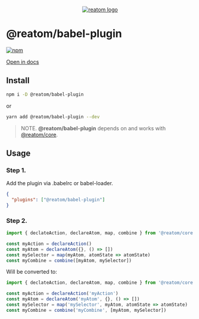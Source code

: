 <div align="center">
<br/>

[![reatom logo](https://reatom.js.org/logos/logo.svg)](https://reatom.js.org)

</div>

# @reatom/babel-plugin
[![npm](https://img.shields.io/npm/v/@reatom/babel-plugin?style=flat-square)](https://www.npmjs.com/package/@reatom/babel-plugin) 

[Open in docs](https://reatom.js.org/#/packages/babel-plugin)

## Install

```sh
npm i -D @reatom/babel-plugin
```
or
```sh
yarn add @reatom/babel-plugin --dev
```

> NOTE. **@reatom/babel-plugin** depends on and works with [@reatom/core](https://reatom.js.org/#/reatom-core).

## Usage

### Step 1.
Add the plugin via .babelrc or babel-loader.

```json
{
  "plugins": ["@reatom/babel-plugin"]
}
```

### Step 2.
```js
import { declateAction, declareAtom, map, combine } from '@reatom/core' 

const myAction = declareAction()
const myAtom = declareAtom({}, () => [])
const mySelector = map(myAtom, atomState => atomState)
const myCombine = combine([myAtom, mySelector])
```
Will be converted to:
```js
import { declateAction, declareAtom, map, combine } from '@reatom/core' 

const myAction = declareAction('myAction')
const myAtom = declareAtom('myAtom', {}, () => [])
const mySelector = map('mySelector', myAtom, atomState => atomState)
const myCombine = combine('myCombine', [myAtom, mySelector])
```
